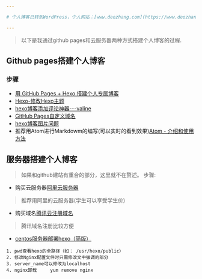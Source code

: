 ```yaml
---

# 个人博客已转到WordPress，个人网站：[www.deozhang.com](https://www.deozhang.com)欢迎访问！

---
```


>以下是我通过github pages和云服务器两种方式搭建个人博客的过程.
## Github pages搭建个人博客
### 步骤
* [用 GitHub Pages + Hexo 搭建个人专属博客](https://www.jianshu.com/p/6a69297d1b88)
* [Hexo-修改Hexo主题](https://www.jianshu.com/p/33bc0a0a6e90)
* [hexo博客添加评论神器---valine](https://blog.csdn.net/qq_40265501/article/details/80019508)
* [GitHub Pages自定义域名](https://www.jianshu.com/p/f5d6dc70f918)
* [hexo博客图片问题](https://www.jianshu.com/p/c2ba9533088a)
* 推荐用Atom进行Markdowm的编写(可以实时的看到效果)[Atom - 介绍和使用方法](http://www.hangge.com/blog/cache/detail_1149.html)

## 服务器搭建个人博客
> 如果和github建站有重合的部分，这里就不在赘述。
步骤:  
* 购买云服务器[阿里云服务器](https://account.aliyun.com/login/login.htm?spm=5176.8142029.388261.7.31646d3eMcyutE&qrCodeFirst=false&oauth_callback=https%3A%2F%2Fcn.aliyun.com%2F%3Futm_content%3Dse_798307%26gclid%3DCj0KCQiAkMDiBRDNARIsACKP1FFgxEBaBs7DR9hiaw3zSzzQFxHNtndMpti-iCdZ5sA3MZxpAYQUZmkaAnoGEALw_wcB)    
>推荐用阿里的云服务器(学生可以享受学生价)
* 购买域名[腾讯云注册域名](https://dnspod.cloud.tencent.com/?from=qcloudHpProductDns)  
>腾讯域名注册比较方便   
* [centos服务器部署hexo（简版）](https://blog.csdn.net/tian330726/article/details/80791388)     
```
1. pwd查看hexo的全路径（如： /usr/hexo/public）  
2. 修改Nginx配置文件时只需修改文中强调的部分  
3. server_name可以修改为localhost  
4. nginx卸载     yum remove nginx     
```
